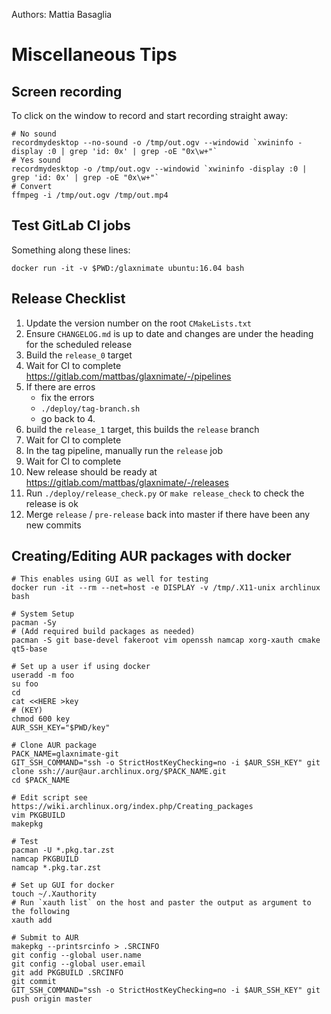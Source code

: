 Authors: Mattia Basaglia

# Miscellaneous Tips

## Screen recording

To click on the window to record and start recording straight away:

    # No sound
    recordmydesktop --no-sound -o /tmp/out.ogv --windowid `xwininfo -display :0 | grep 'id: 0x' | grep -oE "0x\w+"`
    # Yes sound
    recordmydesktop -o /tmp/out.ogv --windowid `xwininfo -display :0 | grep 'id: 0x' | grep -oE "0x\w+"`
    # Convert
    ffmpeg -i /tmp/out.ogv /tmp/out.mp4

## Test GitLab CI jobs

Something along these lines:

    docker run -it -v $PWD:/glaxnimate ubuntu:16.04 bash


## Release Checklist

1. Update the version number on the root `CMakeLists.txt`
2. Ensure `CHANGELOG.md` is up to date and changes are under the heading for the scheduled release
3. Build the `release_0` target
4. Wait for CI to complete <https://gitlab.com/mattbas/glaxnimate/-/pipelines>
5. If there are erros
    * fix the errors
    * `./deploy/tag-branch.sh`
    * go back to 4.
6. build the `release_1` target, this builds the `release` branch
7. Wait for CI to complete
8. In the tag pipeline, manually run the `release` job
9. Wait for CI to complete
10. New release should be ready at <https://gitlab.com/mattbas/glaxnimate/-/releases>
11. Run `./deploy/release_check.py` or `make release_check` to check the release is ok
12. Merge `release` / `pre-release` back into master if there have been any new commits


## Creating/Editing AUR packages with docker

    # This enables using GUI as well for testing
    docker run -it --rm --net=host -e DISPLAY -v /tmp/.X11-unix archlinux bash

    # System Setup
    pacman -Sy
    # (Add required build packages as needed)
    pacman -S git base-devel fakeroot vim openssh namcap xorg-xauth cmake qt5-base

    # Set up a user if using docker
    useradd -m foo
    su foo
    cd
    cat <<HERE >key
    # (KEY)
    chmod 600 key
    AUR_SSH_KEY="$PWD/key"

    # Clone AUR package
    PACK_NAME=glaxnimate-git
    GIT_SSH_COMMAND="ssh -o StrictHostKeyChecking=no -i $AUR_SSH_KEY" git clone ssh://aur@aur.archlinux.org/$PACK_NAME.git
    cd $PACK_NAME

    # Edit script see https://wiki.archlinux.org/index.php/Creating_packages
    vim PKGBUILD
    makepkg

    # Test
    pacman -U *.pkg.tar.zst
    namcap PKGBUILD
    namcap *.pkg.tar.zst

    # Set up GUI for docker
    touch ~/.Xauthority
    # Run `xauth list` on the host and paster the output as argument to the following
    xauth add

    # Submit to AUR
    makepkg --printsrcinfo > .SRCINFO
    git config --global user.name
    git config --global user.email
    git add PKGBUILD .SRCINFO
    git commit
    GIT_SSH_COMMAND="ssh -o StrictHostKeyChecking=no -i $AUR_SSH_KEY" git push origin master
